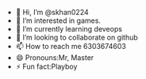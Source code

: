 - 👋 Hi, I’m @skhan0224
- 👀 I’m interested in games.
- 🌱 I’m currently learning deveops
- 💞️ I’m looking to collaborate on github
- 📫 How to reach me 6303674603
- 😄 Pronouns:Mr, Master
- ⚡ Fun fact:Playboy

<!---
skhan0224/skhan0224 is a ✨ special ✨ repository because its `README.md` (this file) appears on your GitHub profile.
You can click the Preview link to take a look at your changes.
--->
